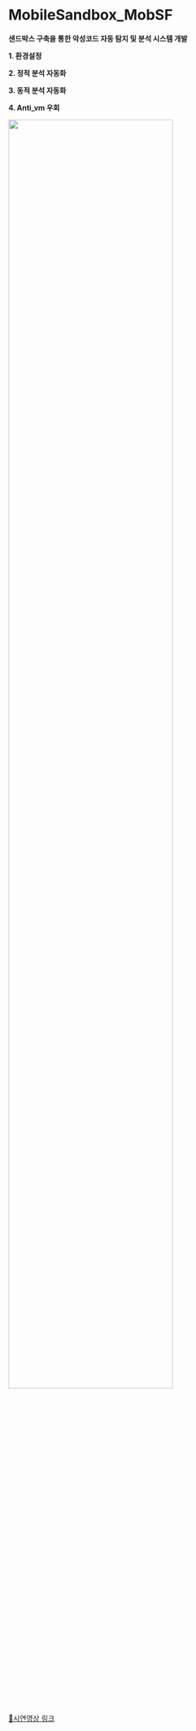 # MobileSandbox_MobSF
**샌드박스 구축을 통한 악성코드 자동 탐지 및 분석 시스템 개발**

**1. 환경설정**

**2. 정적 분석 자동화**

**3. 동적 분석 자동화**

**4. Anti_vm 우회**
 
<img width="80%" src="https://private-user-images.githubusercontent.com/50543442/341267871-1e8a8135-f071-42b2-85d0-09583346335a.gif"/>

[🔗시연영상 링크](https://youtu.be/rsbWD3IgQtY)
